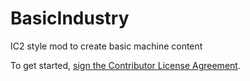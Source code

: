 # BasicIndustry
IC2 style mod to create basic machine content


To get started, <a href="https://www.clahub.com/agreements/BuiltBrokenModding/BasicIndustry">sign the Contributor License Agreement</a>. 
